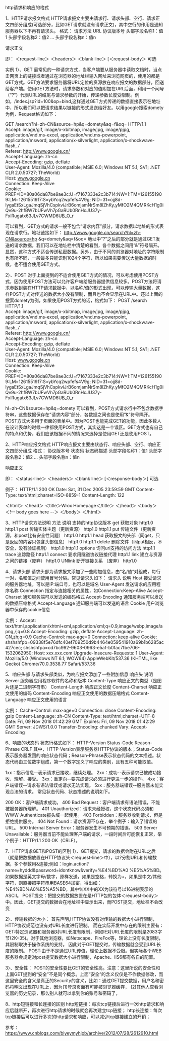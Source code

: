 http请求和响应的格式


1、HTTP请求报文格式
HTTP请求报文主要由请求行、请求头部、空行、请求正文四部分组成(可选部分，比如GET请求就没有请求正文)，其中空行的作用是通知服务器以下不再有请求头。
格式：
请求方法 	URL 	协议版本号
头部字段名称1：值1
头部字段名称2：值2
...
头部字段名称n：值n

请求正文

即：
＜request-line＞
＜headers＞
＜blank line＞
[＜request-body＞  可选


实例
1）、GET
最常见的一种请求方式，当客户端要从服务器中读取文档时，当点击网页上的链接或者通过在浏览器的地址栏输入网址来浏览网页的，使用的都是GET方式。GET方法要求服务器将URL定位的资源放在响应报文的数据部分，回送给客户端。使用GET方法时，请求参数和对应的值附加在URL后面，利用一个问号（“?”）代表URL的结尾与请求参数的开始，传递参数长度受限制。例如，/index.jsp?id=100&op=bind,这样通过GET方式传递的数据直接表示在地址中，所以我们可以把请求结果以链接的形式发送给好友。以用google搜索domety为例，Request格式如下：

GET /search?hl=zh-CN&source=hp&q=domety&aq=f&oq= HTTP/1.1  
Accept: image/gif, image/x-xbitmap, image/jpg, image/pjpg, application/vnd.ms-excel, application/vnd.ms-powerpoint, 
application/msword, application/x-silverlight, application/x-shockwave-flash, */*  
Referer: <a href="http://www.google.cn/">http://www.google.cn/</a>  
Accept-Language: zh-cn  
Accept-Encoding: gzip, deflate  
User-Agent: Mozilla/4.0 (compatible; MSIE 6.0; Windows NT 5.1; SV1; .NET CLR 2.0.50727; TheWorld)  
Host: <a href="http://www.google.cn">www.google.cn</a>  
Connection: Keep-Alive  
Cookie: PREF=ID=80a06da87be9ae3c:U=f7167333e2c3b714:NW=1:TM=1261551909:LM=1261551917:S=ybYcq2wpfefs4V9g; 
NID=31=ojj8d-IygaEtSxLgaJmqSjVhCspkviJrB6omjamNrSm8lZhKy_yMfO2M4QMRKcH1g0iQv9u-2hfBW7bUFwVh7pGaRUb0RnHcJU37y-
FxlRugatx63JLv7CWMD6UB_O_r

可以看到，GET方式的请求一般不包含”请求内容”部分，请求数据以地址的形式表现在请求行。地址链接如下：
<a href="http://www.google.cn/search?hl=zh-CN&source=hp&q=domety&aq=f&oq=">http://www.google.cn/search?hl=zh-CN&source=hp
&q=domety&aq=f&oq=</a> 
地址中”?”之后的部分就是通过GET发送的请求数据，我们可以在地址栏中清楚的看到，各个数据之间用”&”符号隔开。显然，这种方式不适合传送私密数据。另外，由于不同的浏览器对地址的字符限制也有所不同，一般最多只能识别1024个字符，所以如果需要传送大量数据的时候，也不适合使用GET方式。

2）、POST
对于上面提到的不适合使用GET方式的情况，可以考虑使用POST方式，因为使用POST方法可以允许客户端给服务器提供信息较多。POST方法将请求参数封装在HTTP请求数据中，以名称/值的形式出现，可以传输大量数据，这样POST方式对传送的数据大小没有限制，而且也不会显示在URL中。还以上面的搜索domety为例，如果使用POST方式的话，格式如下：
POST /search HTTP/1.1  
Accept: image/gif, image/x-xbitmap, image/jpg, image/pjpg, application/vnd.ms-excel, application/vnd.ms-powerpoint, 
application/msword, application/x-silverlight, application/x-shockwave-flash, */*  
Referer: <a href="http://www.google.cn/">http://www.google.cn/</a>  
Accept-Language: zh-cn  
Accept-Encoding: gzip, deflate  
User-Agent: Mozilla/4.0 (compatible; MSIE 6.0; Windows NT 5.1; SV1; .NET CLR 2.0.50727; TheWorld)  
Host: <a href="http://www.google.cn">www.google.cn</a>  
Connection: Keep-Alive  
Cookie: PREF=ID=80a06da87be9ae3c:U=f7167333e2c3b714:NW=1:TM=1261551909:LM=1261551917:S=ybYcq2wpfefs4V9g; 
NID=31=ojj8d-IygaEtSxLgaJmqSjVhCspkviJrB6omjamNrSm8lZhKy_yMfO2M4QMRKcH1g0iQv9u-2hfBW7bUFwVh7pGaRUb0RnHcJU37y-
FxlRugatx63JLv7CWMD6UB_O_r  

hl=zh-CN&source=hp&q=domety
可以看到，POST方式请求行中不包含数据字符串，这些数据保存在”请求内容”部分，各数据之间也是使用”&”符号隔开。POST方式大多用于页面的表单中。因为POST也能完成GET的功能，因此多数人在设计表单的时候一律都使用POST方式，其实这是一个误区。GET方式也有自己的特点和优势，我们应该根据不同的情况来选择是使用GET还是使用POST。





2、HTTP响应报文格式
HTTP响应报文主要由状态行、响应头部、空行、响应正文四部分组成
格式：
协议版本号 	状态码	状态码描述
头部字段名称1：值1
头部字段名称2：值2
...
头部字段名称n：值n

响应正文

即：
＜status-line＞
＜headers＞
＜blank line＞
[＜response-body＞] 可选

例子：
HTTP/1.1 200 OK
Date: Sat, 31 Dec 2005 23:59:59 GMT
Content-Type: text/html;charset=ISO-8859-1
Content-Length: 122

＜html＞
＜head＞
＜title＞Wrox Homepage＜/title＞
＜/head＞
＜body＞
＜!-- body goes here --＞
＜/body＞
＜/html＞




3、HTTP请求方法说明
方法		说明													支持的http协议版本
get		获取对象													http1.0  http1.1
post	传输实体主题（更新资源）									http1.0  http1.1
put		传输文件（更新资源，和post比有安全性问题）					http1.0  http1.1
head	获取报文的头部（同get，只是返回的内容只包含头部信息）		http1.0  http1.1
delete	删除文件（同put相反，不安全，没有验证机制）					http1.0  http1.1
options	询问uri支持的访问方法										http1.1
trace   追踪路径													http1.1
connect 要求用隧道协议链接代理									http1.1
link	建立与资源之间的链接（废弃）								http1.0
UNlink	断开链接关系 （废弃）										http1.0

4、请求头部
请求头部为请求报文添加了一些附加信息，由“名/值”对组成，每行一对，名和值之间使用冒号分隔。常见请求头如下：
请求头                             说明
Host					接受请求的服务器地址，可以是IP:端口号，也可以是域名
User-Agent				发送请求的应用程序名称
Connection				指定与连接相关的属性，如Connection:Keep-Alive
Accept-Charset			通知服务端可以发送的编码格式
Accept-Encoding			通知服务端可以发送的数据压缩格式
Accept-Language			通知服务端可以发送的语言
Cookie 					用户浏览器中保存的cookie信息


实例：
Accept: text/html,application/xhtml+xml,application/xml;q=0.9,image/webp,image/apng,*/*;q=0.8
Accept-Encoding: gzip, deflate
Accept-Language: zh-CN,zh;q=0.9
Cache-Control: max-age=0
Connection: keep-alive
Cookie: shshshfpb=09338f5e76dfc40ef709250d9b4464e059541910a69b1b6285ac427cec; shshshfpa=cd7bc992-9603-0963-e5af-b0fac7fbe706-1532062950; 
Host: xxx.xxx.com
Upgrade-Insecure-Requests: 1
User-Agent: Mozilla/5.0 (Windows NT 6.1; WOW64) AppleWebKit/537.36 (KHTML, like Gecko) Chrome/70.0.3538.77 Safari/537.36

5、响应头部
与请求头部类似，为响应报文添加了一些附加信息
响应头                             说明
Server					服务器应用程序软件的名称和版本
Content-Type			响应正文的类型（是图片还是二进制字符串）
Content-Length			响应正文长度
Content-Charset			响应正文使用的编码
Content-Encoding		响应正文使用的数据压缩格式
Content-Language		响应正文使用的语言


实例：
Cache-Control: max-age=0
Connection: close
Content-Encoding: gzip
Content-Language: zh-CN
Content-Type: text/html;charset=UTF-8
Date: Fri, 09 Nov 2018 01:42:29 GMT
Expires: Fri, 09 Nov 2018 01:42:29 GMT
Server: JDWS/1.0.0
Transfer-Encoding: chunked
Vary: Accept-Encoding



6、响应的状态码
状态行格式如下：
HTTP-Version Status-Code Reason-Phrase CRLF
其中，HTTP-Version表示服务器HTTP协议的版本；Status-Code表示服务器发回的响应状态代码；Reason-Phrase表示状态代码的文本描述。状态代码由三位数字组成，第一个数字定义了响应的类别，且有五种可能取值。

1xx：指示信息--表示请求已接收，继续处理。
2xx：成功--表示请求已被成功接收、理解、接受。
3xx：重定向--要完成请求必须进行更进一步的操作。
4xx：客户端错误--请求有语法错误或请求无法实现。
5xx：服务器端错误--服务器未能实现合法的请求。
常见状态代码、状态描述的说明如下。

200 OK：客户端请求成功。
400 Bad Request：客户端请求有语法错误，不能被服务器所理解。
401 Unauthorized：请求未经授权，这个状态代码必须和WWW-Authenticate报头域一起使用。
403 Forbidden：服务器收到请求，但是拒绝提供服务。
404 Not Found：请求资源不存在，举个例子：输入了错误的URL。
500 Internal Server Error：服务器发生不可预期的错误。
503 Server Unavailable：服务器当前不能处理客户端的请求，一段时间后可能恢复正常，举个例子：HTTP/1.1 200 OK（CRLF）。



7、HTTP请求GET和POST的区别
1）、GET提交，请求的数据会附在URL之后（就是把数据放置在HTTP协议头＜request-line＞中），以?分割URL和传输数据，多个参数用&连接;例如：login.action?name=hyddd&password=idontknow&verify=%E4%BD%A0 %E5%A5%BD。如果数据是英文字母/数字，原样发送，如果是空格，转换为+，如果是中文/其他字符，则直接把字符串用BASE64加密，得出如： %E4%BD%A0%E5%A5%BD，其中％XX中的XX为该符号以16进制表示的ASCII。
POST提交：把提交的数据放置在是HTTP包的包体＜request-body＞中。因此，GET提交的数据会在地址栏中显示出来，而POST提交，地址栏不会改变

2）、传输数据的大小：
首先声明,HTTP协议没有对传输的数据大小进行限制，HTTP协议规范也没有对URL长度进行限制。 而在实际开发中存在的限制主要有：
GET:特定浏览器和服务器对URL长度有限制，例如IE对URL长度的限制是2083字节(2K+35)。对于其他浏览器，如Netscape、FireFox等，理论上没有长度限制，其限制取决于操作系统的支持。 因此对于GET提交时，传输数据就会受到URL长度的限制。
POST:由于不是通过URL传值，理论上数据不受限。但实际各个WEB服务器会规定对post提交数据大小进行限制，Apache、IIS6都有各自的配置。

3）、安全性：
 POST的安全性要比GET的安全性高。注意：这里所说的安全性和上面GET提到的“安全”不是同个概念。上面“安全”的含义仅仅是不作数据修改，而这里安全的含义是真正的Security的含义，比如：通过GET提交数据，用户名和密码将明文出现在URL上，因为(1)登录页面有可能被浏览器缓存， (2)其他人查看浏览器的历史纪录，那么别人就可以拿到你的账号和密码了，


8、http短链接和长连接的区别
http短链接：每次tcp链接后进行一次http请求和响应后就断开，再次进行http请求的时候就会再次建立tcp链接；
http长连接：每次tcp链接后可以进行多次的http请求和响应，可以减少tcp链接建立的开销；


参考：
https://www.cnblogs.com/biyeymyhjob/archive/2012/07/28/2612910.html